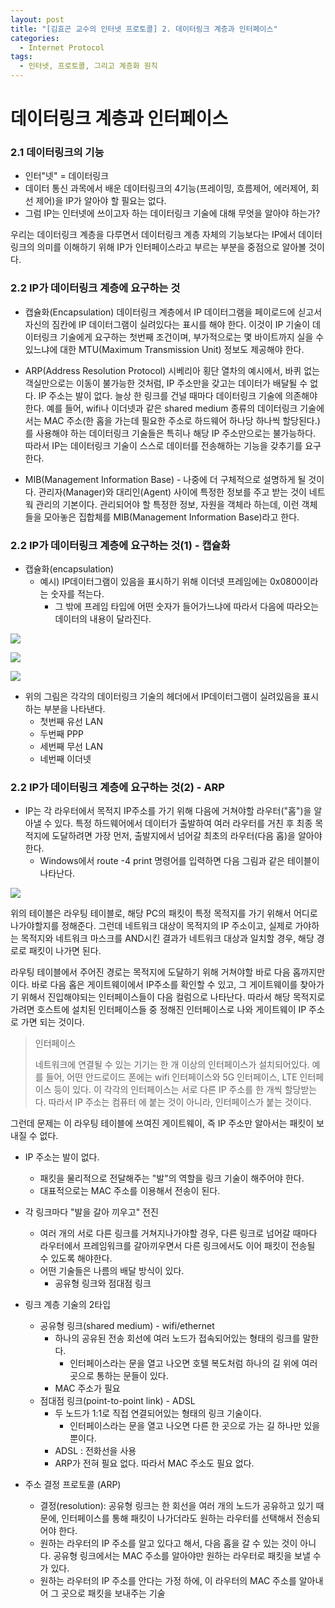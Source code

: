 ```yaml
---
layout: post
title: "[김효곤 교수의 인터넷 프로토콜] 2. 데이터링크 계층과 인터페이스"
categories:
  - Internet Protocol
tags:
  - 인터넷, 프로토콜, 그리고 계층화 원칙
---
```


# 데이터링크 계층과 인터페이스

### 2.1 데이터링크의 기능

- 인터"넷" = 데이터링크
- 데이터 통신 과목에서 배운 데이터링크의 4기능(프레이밍, 흐름제어, 에러제어, 회선 제어)을 IP가 알아야 할 필요는 없다.
- 그럼 IP는 인터넷에 쓰이고자 하는 데이터링크 기술에 대해 무엇을 알아야 하는가?

우리는 데이터링크 계층을 다루면서 데이터링크 계층 자체의 기능보다는 IP에서 데이터링크의 의미를 이해하기 위해 IP가 인터페이스라고 부르는 부분을 중점으로 알아볼 것이다.

### 2.2 IP가 데이터링크 계층에 요구하는 것

- 캡슐화(Encapsulation)
  데이터링크 계층에서 IP 데이터그램을 페이로드에 싣고서 자신의 짐칸에 IP 데이터그램이 실려있다는 표시를 해야 한다. 이것이 IP 기술이 데이터링크 기술에게 요구하는 첫번째 조건이며, 부가적으로는 몇 바이트까지 실을 수 있느냐에 대한 MTU(Maximum Transmission Unit) 정보도 제공해야 한다.
- ARP(Address Resolution Protocol)
  시베리아 횡단 열차의 예시에서, 바퀴 없는 객실만으로는 이동이 불가능한 것처럼, IP 주소만을 갖고는 데이터가 배달될 수 없다. IP 주소는 발이 없다. 늘상 한 링크를 건널 때마다 데이터링크 기술에 의존해야 한다. 예를 들어, wifi나 이더넷과 같은 shared medium 종류의 데이터링크 기술에서는 MAC 주소(한 홉을 가는데 필요한 주소로 하드웨어 하나당 하나씩 할당된다.)를 사용해야 하는 데이터링크 기술들은 특히나 해당 IP 주소만으로는 불가능하다. 따라서 IP는 데이터링크 기술이 스스로 데이터를 전송해하는 기능을 갖추기를 요구한다.

- MIB(Management Information Base) - 나중에 더 구체적으로 설명하게 될 것이다.
  관리자(Manager)와 대리인(Agent) 사이에 특정한 정보를 주고 받는 것이 네트웍 관리의 기본이다. 관리되어야 할 특정한 정보, 자원을 객체라 하는데, 이런 객체들을 모아놓은 집합체를 MIB(Management Information Base)라고 한다.

### 2.2 IP가 데이터링크 계층에 요구하는 것(1) - 캡슐화

- 캡슐화(encapsulation)
  - 예시) IP데이터그램이 있음을 표시하기 위해 이더넷 프레임에는 0x0800이라는 숫자를 적는다.
    - 그 밖에 프레임 타입에 어떤 숫자가 들어가느냐에 따라서 다음에 따라오는 데이터의 내용이 달라진다. 


![]({{site.url}}/assets/images/91.png)

![]({{site.url}}/assets/images/92.png)

![]({{site.url}}/assets/images/93.png)

- 위의 그림은 각각의 데이터링크 기술의 헤더에서 IP데이터그램이 실려있음을 표시하는 부분을 나타낸다.
  - 첫번째 유선 LAN
  - 두번째 PPP
  - 세번째 무선 LAN
  - 네번째 이더넷

### 2.2 IP가 데이터링크 계층에 요구하는 것(2) - ARP

- IP는 각 라우터에서 목적지 IP주소를 가기 위해 다음에 거쳐야할 라우터("홉")을 알아낼 수 있다.
  특정 하드웨어에서 데이터가 출발하여 여러 라우터를 거친 후 최종 목적지에 도달하려면 가장 먼저, 출발지에서 넘어갈 최초의 라우터(다음 홉)을 알아야 한다. 
  - Windows에서 route -4 print 명령어를 입력하면 다음 그림과 같은 테이블이 나타난다. 

![]({{site.url}}/assets/images/94.png)

위의 테이블은 라우팅 테이블로, 해당 PC의 패킷이 특정 목적지를 가기 위해서 어디로 나가야할지를 정해준다. 그런데 네트워크 대상이 목적지의 IP 주소이고, 실제로 가야하는 목적지와 네트워크 마스크를 AND시킨 결과가 네트워크 대상과 일치할 경우, 해당 경로로 패킷이 나가면 된다. 

라우팅 테이블에서 주어진 경로는 목적지에 도달하기 위해 거쳐야할 바로 다음 홉까지만이다. 바로 다음 홉은 게이트웨이에서 IP주소를 확인할 수 있고, 그 게이트웨이를 찾아가기 위해서 진입해야되는 인터페이스들이 다음 컬럼으로 나타난다. 따라서 해당 목적지로 가려면 호스트에 설치된 인터페이스들 중 정해진 인터페이스로 나와 게이트웨이 IP 주소로 가면 되는 것이다.

> 인터페이스
>
> 네트워크에 연결될 수 있는 기기는 한 개 이상의 인터페이스가 설치되어있다. 예를 들어, 어떤 안드로이드 폰에는 wifi 인터페이스와 5G 인터페이스, LTE 인터페이스 등이 있다. 이 각각의 인터페이스는 서로 다른 IP 주소를 한 개씩 할당받는다. 따라서 IP 주소는 컴퓨터 에 붙는 것이 아니라, 인터페이스가 붙는 것이다.

그런데 문제는 이 라우팅 테이블에 쓰여진 게이트웨이, 즉 IP 주소만 알아서는 패킷이 보내질 수 없다.

- IP 주소는 발이 없다. 
  - 패킷을 물리적으로 전달해주는 "발"의 역할을 링크 기술이 해주어야 한다. 
  - 대표적으로는 MAC 주소를 이용해서 전송이 된다.

- 각 링크마다 "발을 갈아 끼우고" 전진
  - 여러 개의 서로 다른 링크를 거쳐지나가야할 경우, 다른 링크로 넘어갈 때마다 라우터에서 프레임워크를 갈아끼우면서 다른 링크에서도 이어 패킷이 전송될 수 있도록 해야한다.
  - 어떤 기술들은 나름의 배달 방식이 있다.
    - 공유형 링크와 점대점 링크

- 링크 계층 기술의 2타입
  - 공유형 링크(shared medium) - wifi/ethernet
    - 하나의 공유된 전송 회선에 여러 노드가 접속되어있는 형태의 링크를 말한다.
      - 인터페이스라는 문을 열고 나오면 호텔 복도처럼 하나의 길 위에 여러 곳으로 통하는 문들이 있다.
    - MAC 주소가 필요
  - 점대점 링크(point-to-point link) - ADSL
    - 두 노드가 1:1로 직접 연결되어있는 형태의 링크 기술이다.
      - 인터페이스라는 문을 열고 나오면 다른 한 곳으로 가는 길 하나만 있을 뿐이다.
    - ADSL : 전화선을 사용
    - ARP가 전혀 필요 없다. 따라서 MAC 주소도 필요 없다.
- 주소 결정 프로토콜 (ARP)
  - 결정(resolution): 공유형 링크는 한 회선을 여러 개의 노드가 공유하고 있기 때문에, 인터페이스를 통해 패킷이 나가더라도 원하는 라우터를 선택해서 전송되어야 한다.
  - 원하는 라우터의 IP 주소를 알고 있다고 해서, 다음 홉을 갈 수 있는 것이 아니다. 공유형 링크에서는 MAC 주소를 알아야만 원하는 라우터로 패킷을 보낼 수가 있다.
  - 원하는 라우터의 IP 주소를 안다는 가정 하에, 이 라우터의 MAC 주소를 알아내어 그 곳으로 패킷을 보내주는 기술

